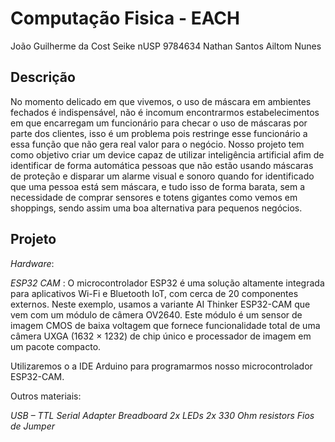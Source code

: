 # Computação Fisica - EACH

João Guilherme da Cost Seike nUSP 9784634
Nathan Santos
Ailtom Nunes

## Descrição ##

No momento delicado em que vivemos, o uso de máscara em ambientes fechados é indispensável, não é incomum encontrarmos estabelecimentos em que encarregam um funcionário para checar o uso de máscaras por parte dos clientes, isso é um problema pois restringe esse funcionário a essa função que não gera real valor para o negócio. Nosso projeto tem como objetivo criar um device capaz de utilizar inteligência artificial afim de identificar de forma automática pessoas que não estão usando máscaras de proteção e disparar um alarme visual e sonoro quando for identificado que uma pessoa está sem máscara, e tudo isso de forma barata, sem a necessidade de comprar sensores e totens gigantes como vemos em shoppings, sendo assim uma boa alternativa para pequenos negócios.

## Projeto

*Hardware*:

*ESP32 CAM* : O microcontrolador ESP32 é uma solução altamente integrada para aplicativos Wi-Fi e Bluetooth IoT, com cerca de 20 componentes externos. Neste exemplo, usamos a variante AI Thinker ESP32-CAM que vem com um módulo de câmera OV2640. Este módulo é um sensor de imagem CMOS de baixa voltagem que fornece funcionalidade total de uma câmera UXGA (1632 × 1232) de chip único e processador de imagem em um pacote compacto.

Utilizaremos o a IDE Arduino para programarmos nosso microcontrolador ESP32-CAM.

Outros materiais:

*USB – TTL Serial Adapter
Breadboard
2x LEDs
2x 330 Ohm resistors
Fios de Jumper*


